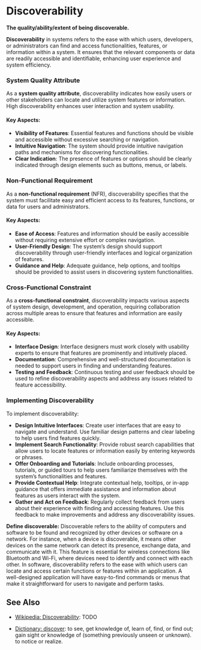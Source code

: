# Discoverability

**The quality/ability/extent of being discoverable.**

<span data-chatgpt-prompt="discoverability + template">

**Discoverability** in systems refers to the ease with which users, developers, or administrators can find and access functionalities, features, or information within a system. It ensures that the relevant components or data are readily accessible and identifiable, enhancing user experience and system efficiency.

### System Quality Attribute

As a **system quality attribute**, discoverability indicates how easily users or other stakeholders can locate and utilize system features or information. High discoverability enhances user interaction and system usability.

#### Key Aspects:
- **Visibility of Features**: Essential features and functions should be visible and accessible without excessive searching or navigation.
- **Intuitive Navigation**: The system should provide intuitive navigation paths and mechanisms for discovering functionalities.
- **Clear Indication**: The presence of features or options should be clearly indicated through design elements such as buttons, menus, or labels.

### Non-Functional Requirement

As a **non-functional requirement** (NFR), discoverability specifies that the system must facilitate easy and efficient access to its features, functions, or data for users and administrators.

#### Key Aspects:
- **Ease of Access**: Features and information should be easily accessible without requiring extensive effort or complex navigation.
- **User-Friendly Design**: The system’s design should support discoverability through user-friendly interfaces and logical organization of features.
- **Guidance and Help**: Adequate guidance, help options, and tooltips should be provided to assist users in discovering system functionalities.

### Cross-Functional Constraint

As a **cross-functional constraint**, discoverability impacts various aspects of system design, development, and operation, requiring collaboration across multiple areas to ensure that features and information are easily accessible.

#### Key Aspects:
- **Interface Design**: Interface designers must work closely with usability experts to ensure that features are prominently and intuitively placed.
- **Documentation**: Comprehensive and well-structured documentation is needed to support users in finding and understanding features.
- **Testing and Feedback**: Continuous testing and user feedback should be used to refine discoverability aspects and address any issues related to feature accessibility.

### Implementing Discoverability

To implement discoverability:
- **Design Intuitive Interfaces**: Create user interfaces that are easy to navigate and understand. Use familiar design patterns and clear labeling to help users find features quickly.
- **Implement Search Functionality**: Provide robust search capabilities that allow users to locate features or information easily by entering keywords or phrases.
- **Offer Onboarding and Tutorials**: Include onboarding processes, tutorials, or guided tours to help users familiarize themselves with the system’s functionalities and features.
- **Provide Contextual Help**: Integrate contextual help, tooltips, or in-app guidance that offers immediate assistance and information about features as users interact with the system.
- **Gather and Act on Feedback**: Regularly collect feedback from users about their experience with finding and accessing features. Use this feedback to make improvements and address any discoverability issues.

</span>

**Define discoverable:** <span data-chatgpt-prompt="define discoverable (computers and software)">Discoverable refers to the ability of computers and software to be found and recognized by other devices or software on a network. For instance, when a device is discoverable, it means other devices on the same network can detect its presence, exchange data, and communicate with it. This feature is essential for wireless connections like Bluetooth and Wi-Fi, where devices need to identify and connect with each other. In software, discoverability refers to the ease with which users can locate and access certain functions or features within an application. A well-designed application will have easy-to-find commands or menus that make it straightforward for users to navigate and perform tasks.

## See Also

* [Wikipedia: Discoverability](https://wikipedia.org/wiki/Discoverability): TODO

* [Dictionary: discover](https://www.dictionary.com/browse/discover): to see, get knowledge of, learn of, find, or find out; gain sight or knowledge of (something previously unseen or unknown). to notice or realize.
</span>

